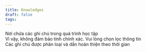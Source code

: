 ```yaml
---
title: Knowledges
draft: false
tags:
---
```

<p>
Nơi chứa các ghi chú trong quá trình học tập<br />
Vì vậy, không đảm bảo tính chính xác. Vui lòng chọn lọc thông tin <br />
Các ghi chú được phân loại và dần hoàn thiện theo thời gian
</p>